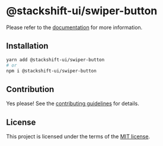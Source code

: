 # @stackshift-ui/swiper-button



Please refer to the [documentation](https://stackshift-ui.webriq.com/docs/components/swiper-button) for more information.

## Installation

```sh
yarn add @stackshift-ui/swiper-button
# or
npm i @stackshift-ui/swiper-button
```

## Contribution

Yes please! See the
[contributing guidelines](https://github.com/stackshift-ui/components/master/CONTRIBUTING.md)
for details.

## License

This project is licensed under the terms of the
[MIT license](https://github.com/stackshift-ui/components/master/LICENSE).

